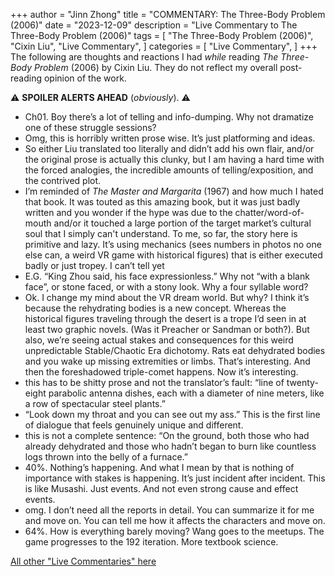 +++
author = "Jinn Zhong"
title = "COMMENTARY: The Three-Body Problem (2006)"
date = "2023-12-09"
description = "Live Commentary to The Three-Body Problem (2006)"
tags = [
    "The Three-Body Problem (2006)",
    "Cixin Liu",
    "Live Commentary",
]
categories = [
    "Live Commentary",
]
+++
The following are thoughts and reactions I had _while_ reading _The Three-Body Problem_ (2006) by Cixin Liu. They do not reflect my overall post-reading opinion of the work. 

:warning: **SPOILER ALERTS AHEAD** (_obviously_). :warning:

* Ch01. Boy there’s a lot of telling and info-dumping. Why not dramatize one of these struggle sessions?
* Omg, this is horribly written prose wise. It’s just platforming and ideas.
* So either Liu translated too literally and didn’t add his own flair, and/or the original prose is actually this clunky, but I am having a hard time with the forced analogies, the incredible amounts of telling/exposition, and the contrived plot.
* I’m reminded of _The Master and Margarita_ (1967) and how much I hated that book. It was touted as this amazing book, but it was just badly written and you wonder if the hype was due to the chatter/word-of-mouth and/or it touched a large portion of the target market’s cultural soul that I simply can't understand. To me, so far, the story here is primitive and lazy. It’s using mechanics (sees numbers in photos no one else can, a weird VR game with historical figures) that is either executed badly or just tropey. I can’t tell yet
* E.G. “King Zhou said, his face expressionless.” Why not “with a blank face”, or stone faced, or with a stony look. Why a four syllable word?
* Ok. I change my mind about the VR dream world. But why? I think it’s because the rehydrating bodies is a new concept. Whereas the historical figures traveling through the desert is a trope I’d seen in at least two graphic novels. (Was it Preacher or Sandman or both?). But also, we’re seeing actual stakes and consequences for this weird unpredictable Stable/Chaotic Era dichotomy. Rats eat dehydrated bodies and you wake up missing extremities or limbs. That’s interesting. And then the foreshadowed triple-comet happens. Now it’s interesting.
* this has to be shitty prose and not the translator’s fault: “line of twenty-eight parabolic antenna dishes, each with a diameter of nine meters, like a row of spectacular steel plants.”
* “Look down my throat and you can see out my ass.” This is the first line of dialogue that feels genuinely unique and different.
* this is not a complete sentence: “On the ground, both those who had already dehydrated and those who hadn’t began to burn like countless logs thrown into the belly of a furnace.”
* 40%. Nothing’s happening. And what I mean by that is nothing of importance with stakes is happening. It’s just incident after incident. This is like Musashi. Just events. And not even strong cause and effect events. 
* omg. I don’t need all the reports in detail. You can summarize it for me and move on. You can tell me how it affects the characters and move on.
* 64%. How is everything barely moving? Wang goes to the meetups. The game progresses to the 192 iteration. More textbook science.

[All other "Live Commentaries" here](https://journal.jinnzhong.com/categories/live-commentary/)
